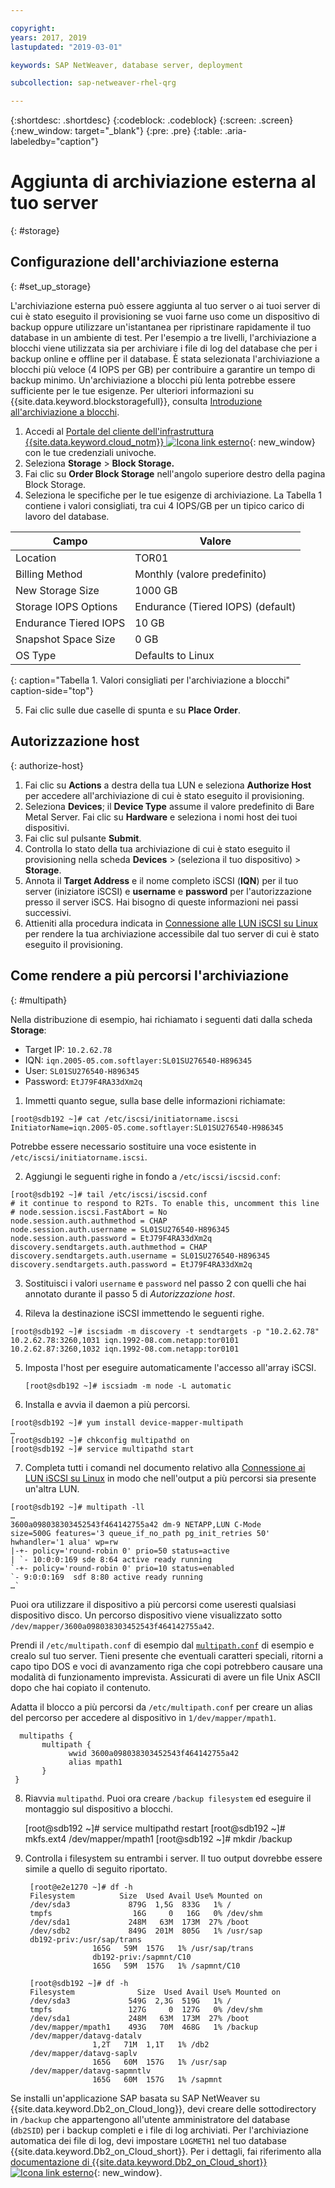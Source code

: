 ```yaml
---

copyright:
years: 2017, 2019
lastupdated: "2019-03-01"

keywords: SAP NetWeaver, database server, deployment

subcollection: sap-netweaver-rhel-qrg

---
```


{:shortdesc: .shortdesc}
{:codeblock: .codeblock}
{:screen: .screen}
{:new_window: target="_blank"}
{:pre: .pre}
{:table: .aria-labeledby="caption"}

# Aggiunta di archiviazione esterna al tuo server
{: #storage}

## Configurazione dell'archiviazione esterna
{: #set_up_storage}

L'archiviazione esterna può essere aggiunta al tuo server o ai tuoi server di cui è stato eseguito il provisioning se vuoi farne uso come un dispositivo di backup oppure utilizzare un'istantanea per ripristinare rapidamente il tuo database in un ambiente di test. Per l'esempio a tre livelli, l'archiviazione a blocchi viene utilizzata sia per archiviare i file di log del database che per i backup online e offline per il database. È stata selezionata l'archiviazione a blocchi più veloce (4 IOPS per GB) per contribuire a garantire un tempo di backup minimo. Un'archiviazione a blocchi più lenta potrebbe essere sufficiente per le tue esigenze. Per ulteriori informazioni su {{site.data.keyword.blockstoragefull}}, consulta [Introduzione all'archiviazione a blocchi](/docs/infrastructure/BlockStorage?topic=BlockStorage-getting-started#getting-started).


1. Accedi al [Portale del cliente dell'infrastruttura {{site.data.keyword.cloud_notm}} ![Icona link esterno](../icons/launch-glyph.svg "Icona link esterno")](https://control.softlayer.com/){: new_window} con le tue credenziali univoche.
2. Seleziona **Storage** > **Block Storage.**
3. Fai clic su **Order Block Storage** nell'angolo superiore destro della pagina Block Storage.
4. Seleziona le specifiche per le tue esigenze di archiviazione. La Tabella 1 contiene i valori consigliati, tra cui 4 IOPS/GB per un tipico carico di lavoro del database.

|              Campo               |      Valore                                        |
| -------------------------------- | ------------------------------------------------- |
|Location                          | TOR01                                             |
|Billing Method                    | Monthly (valore predefinito)                                 |
|New Storage Size                  | 1000 GB                                           |
|Storage IOPS Options              | Endurance (Tiered IOPS) (default)                 |
|Endurance Tiered IOPS             | 10 GB                                             |
|Snapshot Space Size               | 0 GB                                              |
|OS Type                           | Defaults to Linux                                 |
{: caption="Tabella 1. Valori consigliati per l'archiviazione a blocchi" caption-side="top"}

5. Fai clic sulle due caselle di spunta e su **Place Order**.

## Autorizzazione host
{: authorize-host}

1. Fai clic su **Actions** a destra della tua LUN e seleziona **Authorize Host** per accedere all'archiviazione di cui è stato eseguito il provisioning.
2. Seleziona **Devices**; il **Device Type** assume il valore predefinito di Bare Metal Server. Fai clic su **Hardware** e seleziona i nomi host dei tuoi dispositivi.
3. Fai clic sul pulsante **Submit**.
4. Controlla lo stato della tua archiviazione di cui è stato eseguito il provisioning nella scheda **Devices** > (seleziona il tuo dispositivo) > **Storage**.
5. Annota il **Target Address** e il nome completo iSCSI (**IQN**) per il tuo server (iniziatore iSCSI) e **username** e **password** per l'autorizzazione presso il server iSCS. Hai bisogno di queste informazioni nei passi successivi.
6. Attieniti alla procedura indicata in [Connessione alle LUN iSCSI su Linux](/docs/infrastructure/BlockStorage?topic=BlockStorage-mountingLinux#connecting-to-mpio-iscsi-luns-on-linux) per rendere la tua archiviazione accessibile dal tuo server di cui è stato eseguito il provisioning.

## Come rendere a più percorsi l'archiviazione
{: #multipath}

Nella distribuzione di esempio, hai richiamato i seguenti dati dalla scheda **Storage**:
  * Target IP: `10.2.62.78`
  * IQN: `iqn.2005-05.com.softlayer:SL01SU276540-H896345`
  * User: `SL01SU276540-H896345`
  * Password: `EtJ79F4RA33dXm2q`

1. Immetti quanto segue, sulla base delle informazioni richiamate:
```
[root@sdb192 ~]# cat /etc/iscsi/initiatorname.iscsi
InitiatorName=iqn.2005-05.come.softlayer:SL01SU276540-H986345
```
   Potrebbe essere necessario sostituire una voce esistente in `/etc/iscsi/initiatorname.iscsi`.

2. Aggiungi le seguenti righe in fondo a `/etc/iscsi/iscsid.conf`:
```
[root@sdb192 ~]# tail /etc/iscsi/iscsid.conf
# it continue to respond to R2Ts. To enable this, uncomment this line
# node.session.iscsi.FastAbort = No
node.session.auth.authmethod = CHAP
node.session.auth.username = SL01SU276540-H896345
node.session.auth.password = EtJ79F4RA33dXm2q
discovery.sendtargets.auth.authmethod = CHAP
discovery.sendtargets.auth.username = SL01SU276540-H896345
discovery.sendtargets.auth.password = EtJ79F4RA33dXm2q
```

3. Sostituisci i valori `username` e `password` nel passo 2 con quelli che hai annotato durante il passo 5 di *Autorizzazione host*.

4. Rileva la destinazione iSCSI immettendo le seguenti righe.
```
[root@sdb192 ~]# iscsiadm -m discovery -t sendtargets -p "10.2.62.78"
10.2.62.78:3260,1031 iqn.1992-08.com.netapp:tor0101
10.2.62.87:3260,1032 iqn.1992-08.com.netapp:tor0101
```

5. Imposta l'host per eseguire automaticamente l'accesso all'array iSCSI.

      `[root@sdb192 ~]# iscsiadm -m node -L automatic`

6. Installa e avvia il daemon a più percorsi.
```
[root@sdb192 ~]# yum install device-mapper-multipath
…
[root@sdb192 ~]# chkconfig multipathd on
[root@sdb192 ~]# service multipathd start
```

7. Completa tutti i comandi nel documento relativo alla [Connessione ai LUN iSCSI su Linux](/docs/infrastructure/BlockStorage?topic=BlockStorage-mountingLinux) in modo che nell'output a più percorsi sia presente un'altra LUN.
```
[root@sdb192 ~]# multipath -ll
…
3600a098038303452543f464142755a42 dm-9 NETAPP,LUN C-Mode
size=500G features='3 queue_if_no_path pg_init_retries 50' hwhandler='1 alua' wp=rw
|-+- policy='round-robin 0' prio=50 status=active
| `- 10:0:0:169 sde 8:64 active ready running
`-+- policy='round-robin 0' prio=10 status=enabled
`- 9:0:0:169  sdf 8:80 active ready running
…`
```

Puoi ora utilizzare il dispositivo a più percorsi come useresti qualsiasi dispositivo disco. Un percorso dispositivo viene visualizzato sotto `/dev/mapper/3600a098038303452543f464142755a42`.

Prendi il `/etc/multipath.conf` di esempio dal [ `multipath.conf`](/docs/infrastructure/sap-netweaver-rhel-qrg?topic=sap-netweaver-rhel-qrg-sample) di esempio e crealo sul tuo server. Tieni presente che eventuali caratteri speciali, ritorni a capo tipo DOS e voci di avanzamento riga che copi potrebbero causare una modalità di funzionamento imprevista. Assicurati di avere un file Unix ASCII dopo che hai copiato il contenuto.

Adatta il blocco a più percorsi da `/etc/multipath.conf` per creare un alias del percorso per accedere al dispositivo in `1/dev/mapper/mpath1`.

      multipaths {
	       multipath {
		         wwid 3600a098038303452543f464142755a42
		         alias mpath1
	       }
     }

8. Riavvia `multipathd`. Puoi ora creare `/backup filesystem` ed eseguire il montaggio sul dispositivo a blocchi.

      [root@sdb192 ~]# service multipathd restart
      [root@sdb192 ~]# mkfs.ext4 /dev/mapper/mpath1
      [root@sdb192 ~]# mkdir  /backup

9. Controlla i filesystem su entrambi i server. Il tuo output dovrebbe essere simile a quello di seguito riportato.

        [root@e2e1270 ~]# df -h
        Filesystem		    Size  Used Avail Use% Mounted on
        /dev/sda3             879G  1,5G  833G   1% /
        tmpfs                  16G     0   16G   0% /dev/shm
        /dev/sda1             248M   63M  173M  27% /boot
        /dev/sdb2             849G  201M  805G   1% /usr/sap
        db192-priv:/usr/sap/trans
                      165G   59M  157G   1% /usr/sap/trans
                      db192-priv:/sapmnt/C10
                      165G   59M  157G   1% /sapmnt/C10

        [root@sdb192 ~]# df -h
        Filesystem      	    Size  Used Avail Use% Mounted on
        /dev/sda3             549G  2,3G  519G   1% /
        tmpfs                 127G     0  127G   0% /dev/shm
        /dev/sda1             248M   63M  173M  27% /boot
        /dev/mapper/mpath1    493G   70M  468G   1% /backup
        /dev/mapper/datavg-datalv
                      1,2T   71M  1,1T   1% /db2
        /dev/mapper/datavg-saplv
                      165G   60M  157G   1% /usr/sap
        /dev/mapper/datavg-sapmntlv
                      165G   60M  157G   1% /sapmnt

Se installi un'applicazione SAP basata su SAP NetWeaver su {{site.data.keyword.Db2_on_Cloud_long}}, devi creare delle sottodirectory in `/backup` che appartengono all'utente amministratore del database (`db2SID`) per i backup completi e i file di log archiviati. Per l'archiviazione automatica dei file di log, devi impostare `LOGMETH1` nel tuo database {{site.data.keyword.Db2_on_Cloud_short}}. Per i dettagli, fai riferimento alla [documentazione di {{site.data.keyword.Db2_on_Cloud_short}} ![Icona link esterno](../icons/launch-glyph.svg "Icona link esterno")](http://www.ibm.com/support/knowledgecenter/SSEPGG_10.5.0/com.ibm.db2.luw.admin.ha.doc/doc/c0051344.html){: new_window}.
